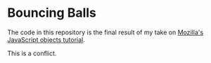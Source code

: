 # Bouncing Balls
The code in this repository is the final result of my take on [Mozilla's JavaScript objects tutorial](https://developer.mozilla.org/en-US/docs/Learn/JavaScript/Objects).

This is a conflict.
